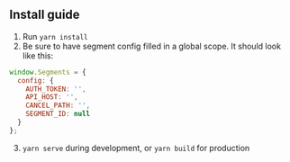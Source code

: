 ## Install guide

1. Run `yarn install`
2. Be sure to have segment config filled in a global scope. It should look like this:

```js
window.Segments = {
  config: {
    AUTH_TOKEN: '',
    API_HOST: '',
    CANCEL_PATH: '',
    SEGMENT_ID: null
  }
};
```

3. `yarn serve` during development, or `yarn build` for production

